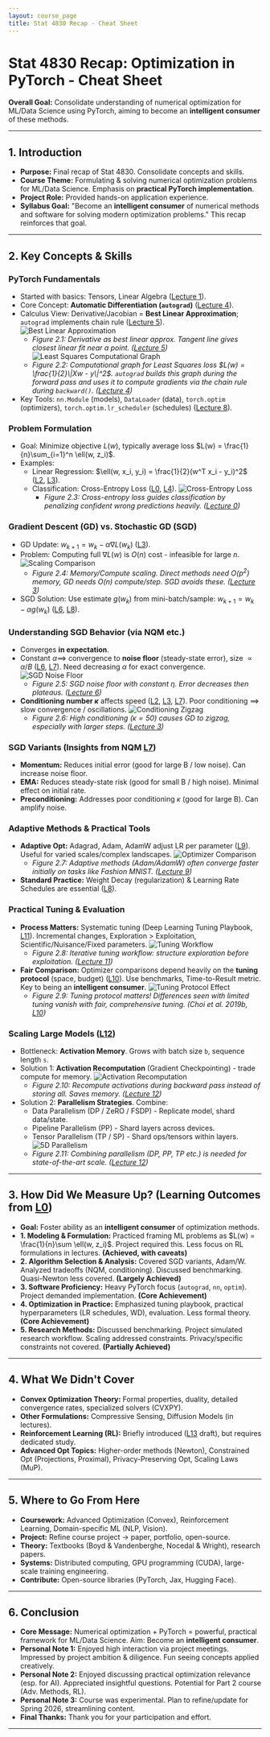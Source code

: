 ```yaml
---
layout: course_page
title: Stat 4830 Recap - Cheat Sheet
---
```


# Stat 4830 Recap: Optimization in PyTorch - Cheat Sheet

**Overall Goal:** Consolidate understanding of numerical optimization for ML/Data Science using PyTorch, aiming to become an **intelligent consumer** of these methods.

---

## 1. Introduction

*   **Purpose:** Final recap of Stat 4830. Consolidate concepts and skills.
*   **Course Theme:** Formulating & solving numerical optimization problems for ML/Data Science. Emphasis on **practical PyTorch implementation**.
*   **Project Role:** Provided hands-on application experience.
*   **Syllabus Goal:** "Become an **intelligent consumer** of numerical methods and software for solving modern optimization problems." This recap reinforces that goal.

---

## 2. Key Concepts & Skills

### PyTorch Fundamentals
*   Started with basics: Tensors, Linear Algebra ([Lecture 1](../1/notes.md)).
*   Core Concept: **Automatic Differentiation (`autograd`)** ([Lecture 4](../4/notes.md)).
*   Calculus View: Derivative/Jacobian = **Best Linear Approximation**; `autograd` implements chain rule ([Lecture 5](../5/notes.md)).
    ![Best Linear Approximation](../5/figures/best_linear_approximation-1.png)
    *   *Figure 2.1: Derivative as best linear approx. Tangent line gives closest linear fit near a point. ([Lecture 5](../5/notes.md))*
        ![Least Squares Computational Graph](../4/figures/least_squares_computation.png)
    *   *Figure 2.2: Computational graph for Least Squares loss $L(w) = \frac{1}{2}\|Xw - y\|^2$. `autograd` builds this graph during the forward pass and uses it to compute gradients via the chain rule during `backward()`. ([Lecture 4](../4/notes.md))*
*   Key Tools: `nn.Module` (models), `DataLoader` (data), `torch.optim` (optimizers), `torch.optim.lr_scheduler` (schedules) ([Lecture 8](../8/notes.md)).

### Problem Formulation
*   Goal: Minimize objective $L(w)$, typically average loss $L(w) = \frac{1}{n}\sum_{i=1}^n \ell(w, z_i)$.
*   Examples:
    *   Linear Regression: $\ell(w, x_i, y_i) = \frac{1}{2}(w^T x_i - y_i)^2$ ([L2](../2/notes.md), [L3](../3/notes.md)).
    *   Classification: Cross-Entropy Loss ([L0](../0/notes.md), [L4](../4/notes.md)).
        ![Cross-Entropy Loss](../0/figures/cross_entropy.png)
        *   *Figure 2.3: Cross-entropy loss guides classification by penalizing confident wrong predictions heavily. ([Lecture 0](../0/notes.md))*

### Gradient Descent (GD) vs. Stochastic GD (SGD)
*   GD Update: $w_{k+1} = w_k - \alpha \nabla L(w_k)$ ([L3](../3/notes.md)).
*   Problem: Computing full $\nabla L(w)$ is $O(n)$ cost - infeasible for large $n$.
    ![Scaling Comparison](../3/figures/scaling_comparison_v2_300dpi-1.png)
    *   *Figure 2.4: Memory/Compute scaling. Direct methods need $O(p^2)$ memory, GD needs $O(n)$ compute/step. SGD avoids these. ([Lecture 3](../3/notes.md))*
*   SGD Solution: Use estimate $g(w_k)$ from mini-batch/sample: $w_{k+1} = w_k - \alpha g(w_k)$ ([L6](../6/notes.md), [L8](../8/notes.md)).

### Understanding SGD Behavior (via NQM etc.)
*   Converges **in expectation**.
*   Constant $\alpha \implies$ convergence to **noise floor** (steady-state error), size $\propto \alpha/B$ ([L6](../6/notes.md), [L7](../7/notes.md)). Need decreasing $\alpha$ for exact convergence.
    ![SGD Noise Floor](../6/figures/error_vs_iteration.png)
    *   *Figure 2.5: SGD noise floor with constant $\eta$. Error decreases then plateaus. ([Lecture 6](../6/notes.md))*
*   **Conditioning number $\kappa$** affects speed ([L2](../2/notes.md), [L3](../3/notes.md), [L7](../7/notes.md)). Poor conditioning $\implies$ slow convergence / oscillations.
    ![Conditioning Zigzag](../3/figures/zigzag_visualization.png)
    *   *Figure 2.6: High conditioning ($\kappa=50$) causes GD to zigzag, especially with larger steps. ([Lecture 3](../3/notes.md))*

### SGD Variants (Insights from NQM [L7](../7/notes.md))
*   **Momentum:** Reduces initial error (good for large B / low noise). Can increase noise floor.
*   **EMA:** Reduces steady-state risk (good for small B / high noise). Minimal effect on initial rate.
*   **Preconditioning:** Addresses poor conditioning $\kappa$ (good for large B). Can amplify noise.

### Adaptive Methods & Practical Tools
*   **Adaptive Opt:** Adagrad, Adam, AdamW adjust LR per parameter ([L9](../9/notes.md)). Useful for varied scales/complex landscapes.
    ![Optimizer Comparison](../9/figures/optimizer_comparison.png)
    *   *Figure 2.7: Adaptive methods (Adam/AdamW) often converge faster initially on tasks like Fashion MNIST. ([Lecture 9](../9/notes.md))*
*   **Standard Practice:** Weight Decay (regularization) & Learning Rate Schedules are essential ([L8](../8/notes.md)).

### Practical Tuning & Evaluation
*   **Process Matters:** Systematic tuning (Deep Learning Tuning Playbook, [L11](../11/notes.md)). Incremental changes, Exploration > Exploitation, Scientific/Nuisance/Fixed parameters.
    ![Tuning Workflow](../11/figures/workflow.svg)
    *   *Figure 2.8: Iterative tuning workflow: structure exploration before exploitation. ([Lecture 11](../11/notes.md))*
*   **Fair Comparison:** Optimizer comparisons depend heavily on the **tuning protocol** (space, budget) ([L10](../10/notes.md)). Use benchmarks, Time-to-Result metric. Key to being an **intelligent consumer**.
    ![Tuning Protocol Effect](../10/figures/choi_fig3.png)
    *   *Figure 2.9: Tuning protocol matters! Differences seen with limited tuning vanish with fair, comprehensive tuning. (Choi et al. 2019b, [L10](../10/notes.md))*

### Scaling Large Models ([L12](../12/notes.md))
*   Bottleneck: **Activation Memory**. Grows with batch size `b`, sequence length `s`.
*   Solution 1: **Activation Recomputation** (Gradient Checkpointing) - trade compute for memory.
    ![Activation Recomputation](../12/figures/activation_recomputation.png)
    *   *Figure 2.10: Recompute activations during backward pass instead of storing all. Saves memory. ([Lecture 12](../12/notes.md))*
*   Solution 2: **Parallelism Strategies**. Combine:
    *   Data Parallelism (DP / ZeRO / FSDP) - Replicate model, shard data/state.
    *   Pipeline Parallelism (PP) - Shard layers across devices.
    *   Tensor Parallelism (TP / SP) - Shard ops/tensors within layers.
    ![5D Parallelism](../12/figures/5d_full.svg)
    *   *Figure 2.11: Combining parallelism (DP, PP, TP etc.) is needed for state-of-the-art scale. ([Lecture 12](../12/notes.md))*

---

## 3. How Did We Measure Up? (Learning Outcomes from [L0](../0/notes.md))

*   **Goal:** Foster ability as an **intelligent consumer** of optimization methods.
*   **1. Modeling & Formulation:** Practiced framing ML problems as $L(w) = \frac{1}{n}\sum \ell(w, z_i)$. Project required this. Less focus on RL formulations in lectures. **(Achieved, with caveats)**
*   **2. Algorithm Selection & Analysis:** Covered SGD variants, Adam/W. Analyzed tradeoffs (NQM, conditioning). Discussed benchmarking. Quasi-Newton less covered. **(Largely Achieved)**
*   **3. Software Proficiency:** Heavy PyTorch focus (`autograd`, `nn`, `optim`). Project demanded implementation. **(Core Achievement)**
*   **4. Optimization in Practice:** Emphasized tuning playbook, practical hyperparameters (LR schedules, WD), evaluation. Less formal theory. **(Core Achievement)**
*   **5. Research Methods:** Discussed benchmarking. Project simulated research workflow. Scaling addressed constraints. Privacy/specific constraints not covered. **(Partially Achieved)**

---

## 4. What We Didn't Cover

*   **Convex Optimization Theory:** Formal properties, duality, detailed convergence rates, specialized solvers (CVXPY).
*   **Other Formulations:** Compressive Sensing, Diffusion Models (in lectures).
*   **Reinforcement Learning (RL):** Briefly introduced ([L13](../13/notes.md) draft), but requires dedicated study.
*   **Advanced Opt Topics:** Higher-order methods (Newton), Constrained Opt (Projections, Proximal), Privacy-Preserving Opt, Scaling Laws (MuP).

---

## 5. Where to Go From Here

*   **Coursework:** Advanced Optimization (Convex), Reinforcement Learning, Domain-specific ML (NLP, Vision).
*   **Project:** Refine course project $\rightarrow$ paper, portfolio, open-source.
*   **Theory:** Textbooks (Boyd & Vandenberghe, Nocedal & Wright), research papers.
*   **Systems:** Distributed computing, GPU programming (CUDA), large-scale training engineering.
*   **Contribute:** Open-source libraries (PyTorch, Jax, Hugging Face).

---

## 6. Conclusion

*   **Core Message:** Numerical optimization + PyTorch = powerful, practical framework for ML/Data Science. Aim: Become an **intelligent consumer**.
*   **Personal Note 1:** Enjoyed high interaction via project meetings. Impressed by project ambition & diligence. Fun seeing concepts applied creatively.
*   **Personal Note 2:** Enjoyed discussing practical optimization relevance (esp. for AI). Appreciated insightful questions. Potential for Part 2 course (Adv. Methods, RL).
*   **Personal Note 3:** Course was experimental. Plan to refine/update for Spring 2026, streamlining content.
*   **Final Thanks:** Thank you for your participation and effort.

---

